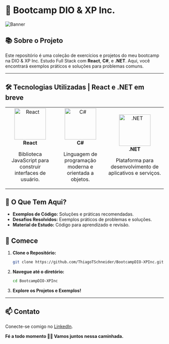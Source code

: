 # 🌟 Bootcamp DIO & XP Inc.

![Banner](https://via.placeholder.com/1200x300/6A0D91/FFFFFF?text=Bootcamp+DIO+%26+XP+Inc.&border=10)


## 📚 Sobre o Projeto

Este repositório é uma coleção de exercícios e projetos do meu bootcamp na DIO & XP Inc. Estudo Full Stack com **React**, **C#**, e **.NET**. Aqui, você encontrará exemplos práticos e soluções para problemas comuns.

---

## 🛠️ Tecnologias Utilizadas | React e .NET em breve

<div align="center">
  <table>
    <tr>
      <td align="center">
        <a href="https://reactjs.org/" target="_blank">
          <img src="https://img.shields.io/badge/React-61DAFB?logo=react&logoColor=white&style=for-the-badge" alt="React" width="100"/>
        </a>
        <br>
        <strong>React</strong>
        <p>Biblioteca JavaScript para construir interfaces de usuário.</p>
      </td>
      <td align="center">
        <a href="https://docs.microsoft.com/en-us/dotnet/csharp/" target="_blank">
          <img src="https://img.shields.io/badge/C%23-239120?logo=csharp&logoColor=white&style=for-the-badge" alt="C#" width="100"/>
        </a>
        <br>
        <strong>C#</strong>
        <p>Linguagem de programação moderna e orientada a objetos.</p>
      </td>
      <td align="center">
        <a href="https://dotnet.microsoft.com/" target="_blank">
          <img src="https://img.shields.io/badge/.NET-512BD4?logo=dotnet&logoColor=white&style=for-the-badge" alt=".NET" width="100"/>
        </a>
        <br>
        <strong>.NET</strong>
        <p>Plataforma para desenvolvimento de aplicativos e serviços.</p>
      </td>
    </tr>
  </table>
</div>


## 📂 O Que Tem Aqui?

- **Exemplos de Código:** Soluções e práticas recomendadas.
- **Desafios Resolvidos:** Exemplos práticos de problemas e soluções.
- **Material de Estudo:** Código para aprendizado e revisão.


## 🚀 Comece

1. **Clone o Repositório:**

    ```bash
    git clone https://github.com/ThiagoTSchneider/BootcampDIO-XPInc.git
    ```

2. **Navegue até o diretório:**

    ```bash
    cd BootcampDIO-XPInc
    ```

3. **Explore os Projetos e Exemplos!**

---

## 📫 Contato

Conecte-se comigo no [LinkedIn](https://www.linkedin.com/in/thiagotschneider/).


**Fé a todo momento 🙏🙏 Vamos juntos nessa caminhada.**
